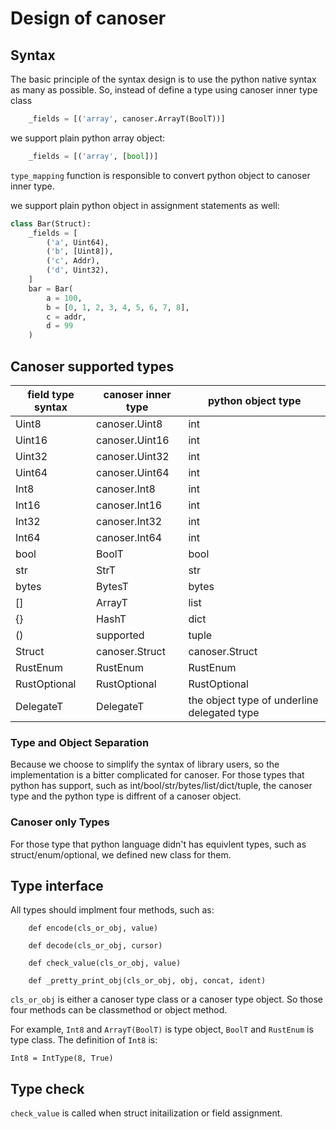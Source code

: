 # Design of canoser

## Syntax
The basic principle of the syntax design is to use the python native syntax as many as possible. So, instead of define a type using canoser inner type class

```python
    _fields = [('array', canoser.ArrayT(BoolT))]
```
we support plain python array object:
```python
    _fields = [('array', [bool])]
```
`type_mapping` function is responsible to convert python object to canoser inner type.

we support plain python object in assignment statements as well:
```python
class Bar(Struct):
    _fields = [
        ('a', Uint64),
        ('b', [Uint8]),
        ('c', Addr),
        ('d', Uint32),
    ]
    bar = Bar(
        a = 100,
        b = [0, 1, 2, 3, 4, 5, 6, 7, 8],
        c = addr,
        d = 99
    )
```

## Canoser supported types

| field type syntax | canoser inner type | python object type |
| ------ | ------ | ------ |
| Uint8 | canoser.Uint8 | int |
| Uint16 | canoser.Uint16 | int |
| Uint32 | canoser.Uint32 | int |
| Uint64 | canoser.Uint64 | int |
| Int8 | canoser.Int8 | int |
| Int16 | canoser.Int16 | int |
| Int32 | canoser.Int32 | int |
| Int64 | canoser.Int64 | int |
| bool | BoolT | bool |
| str | StrT | str |
| bytes | BytesT | bytes |
| [] | ArrayT | list |
| {} | HashT |  dict |
| () | supported |  tuple |
| Struct | canoser.Struct | canoser.Struct |
| RustEnum | RustEnum | RustEnum |
| RustOptional | RustOptional | RustOptional |
| DelegateT | DelegateT | the object type of underline delegated type |

### Type and Object Separation
Because we choose to simplify the syntax of library users, so the implementation is a bitter complicated for canoser. For those types that python has support, such as int/bool/str/bytes/list/dict/tuple, the canoser type and the python type is diffrent of a canoser object.

### Canoser only Types
For those type that python language didn't has equivlent types, such as struct/enum/optional, we defined new class for them.


## Type interface

All types should implment four methods, such as:
```
    def encode(cls_or_obj, value)

    def decode(cls_or_obj, cursor)

    def check_value(cls_or_obj, value)

    def _pretty_print_obj(cls_or_obj, obj, concat, ident)

```

`cls_or_obj` is either a canoser type class or a canoser type object. So those four methods can be classmethod or object method.

For example, `Int8` and `ArrayT(BoolT)` is type object, `BoolT` and `RustEnum` is type class. The definition of `Int8` is:
```
Int8 = IntType(8, True)
```


## Type check
`check_value` is called when struct initailization or field assignment.

